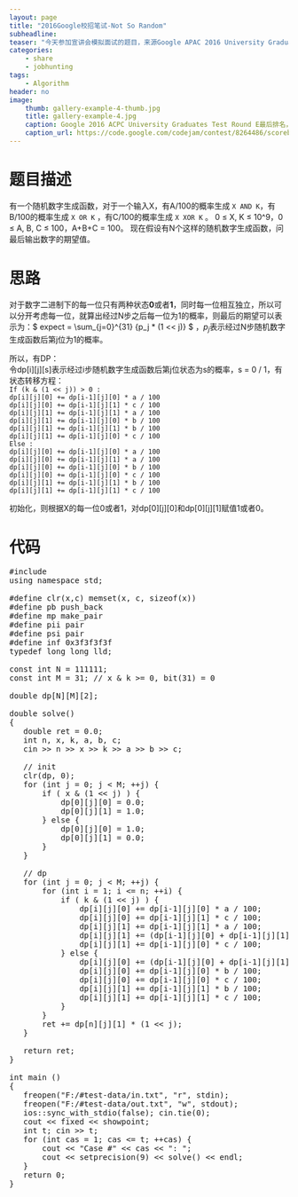 ```yaml
---
layout: page
title: "2016Google校招笔试-Not So Random"
subheadline: 
teaser: "今天参加宣讲会模拟面试的题目，来源Google APAC 2016 University Graduates Test Round E Problem C。Google开始校招了，而我还是这么弱鸡..."
categories: 
    - share
    - jobhunting
tags: 
    - Algorithm
header: no
image:
    thumb: gallery-example-4-thumb.jpg
    title: gallery-example-4.jpg
    caption: Google 2016 ACPC University Graduates Test Round E最后排名，我想说的是老印真是厉害。
    caption_url: https://code.google.com/codejam/contest/8264486/scoreboard#
---
```

# 题目描述
有一个随机数字生成函数，对于一个输入X，有A/100的概率生成 ```X AND K```，有B/100的概率生成 ```X OR K``` ，有C/100的概率生成 ```X XOR K``` 。  0 ≤ X, K ≤ 10^9，0 ≤ A, B, C ≤ 100，A+B+C = 100。
现在假设有N个这样的随机数字生成函数，问最后输出数字的期望值。

# 思路
对于数字二进制下的每一位只有两种状态**0**或者**1**，同时每一位相互独立，所以可以分开考虑每一位，就算出经过N步之后每一位为1的概率，则最后的期望可以表示为：$ expect = \sum_{j=0}^{31} {p_j * (1 << j)} $ ，$p_j$表示经过N步随机数字生成函数后第j位为1的概率。  

所以，有DP：  
令dp[i][j][s]表示经过i步随机数字生成函数后第j位状态为s的概率，s = 0 / 1，有状态转移方程：  
```If (k & (1 << j)) > 0 :```  
```dp[i][j][0] += dp[i-1][j][0] * a / 100```  
```dp[i][j][0] += dp[i-1][j][1] * c / 100```  
```dp[i][j][1] += dp[i-1][j][1] * a / 100```  
```dp[i][j][1] += dp[i-1][j][0] * b / 100```  
```dp[i][j][1] += dp[i-1][j][1] * b / 100```  
```dp[i][j][1] += dp[i-1][j][0] * c / 100```  
```Else :```  
```dp[i][j][0] += dp[i-1][j][0] * a / 100```  
```dp[i][j][0] += dp[i-1][j][1] * a / 100```  
```dp[i][j][0] += dp[i-1][j][0] * b / 100```  
```dp[i][j][0] += dp[i-1][j][0] * c / 100```  
```dp[i][j][1] += dp[i-1][j][1] * b / 100```  
```dp[i][j][1] += dp[i-1][j][1] * c / 100```  

初始化，则根据X的每一位0或者1，对dp[0][j][0]和dp[0][j][1]赋值1或者0。

# 代码
<pre class="brush: cpp; highlight: [23, 35] auto-links: true; collapse: true" id = "simplecode">
#include <bits/stdc++.h>
using namespace std;

#define clr(x,c) memset(x, c, sizeof(x))
#define pb push_back
#define mp make_pair
#define pii pair<int, int>
#define psi pair<string, int>
#define inf 0x3f3f3f3f
typedef long long lld;

const int N = 111111;
const int M = 31; // x & k >= 0, bit(31) = 0

double dp[N][M][2];

double solve()
{
   double ret = 0.0;
   int n, x, k, a, b, c;
   cin >> n >> x >> k >> a >> b >> c;

   // init
   clr(dp, 0);
   for (int j = 0; j < M; ++j) {
       if ( x & (1 << j) ) {
           dp[0][j][0] = 0.0;
           dp[0][j][1] = 1.0;
       } else {
           dp[0][j][0] = 1.0;
           dp[0][j][1] = 0.0;
       }
   }

   // dp
   for (int j = 0; j < M; ++j) {
       for (int i = 1; i <= n; ++i) {
           if ( k & (1 << j) ) {
               dp[i][j][0] += dp[i-1][j][0] * a / 100;
               dp[i][j][0] += dp[i-1][j][1] * c / 100;
               dp[i][j][1] += dp[i-1][j][1] * a / 100;
               dp[i][j][1] += (dp[i-1][j][0] + dp[i-1][j][1]) * b / 100;
               dp[i][j][1] += dp[i-1][j][0] * c / 100;
           } else {
               dp[i][j][0] += (dp[i-1][j][0] + dp[i-1][j][1]) * a / 100;
               dp[i][j][0] += dp[i-1][j][0] * b / 100;
               dp[i][j][0] += dp[i-1][j][0] * c / 100;
               dp[i][j][1] += dp[i-1][j][1] * b / 100;
               dp[i][j][1] += dp[i-1][j][1] * c / 100;
           }
       }
       ret += dp[n][j][1] * (1 << j);
   }

   return ret;
}

int main ()
{
   freopen("F:/#test-data/in.txt", "r", stdin);
   freopen("F:/#test-data/out.txt", "w", stdout);
   ios::sync_with_stdio(false); cin.tie(0);
   cout << fixed << showpoint;
   int t; cin >> t;
   for (int cas = 1; cas <= t; ++cas) {
       cout << "Case #" << cas << ": ";
       cout << setprecision(9) << solve() << endl;
   }
   return 0;
}
</pre>
